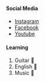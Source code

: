 #### Social Media
- [Instagram](https://www.instagram.com/lee.02_15/)
- [Facebook](https://www.facebook.com/li.brendan.9)
- [Youtube](https://www.youtube.com/channel/UCsdfXvGwICxb3pLPLltLeYw)

#### Learning
1. Guitar 🎸
2. English 📖
3. Music 🎵
